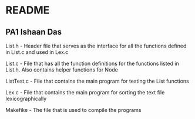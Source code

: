 README
============
PA1 Ishaan Das
----------------
List.h - Header file that serves as the interface for all the functions defined in List.c and used in Lex.c

List.c - File that has all the function definitions for the functions listed in List.h. Also contains helper functions for Node

ListTest.c - File that contains the main program for testing the List functions

Lex.c - File that contains the main program for sorting the text file lexicographically

Makefike - The file that is used to compile the programs
